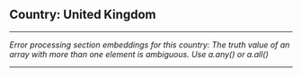 ## Country: United Kingdom

---

*Error processing section embeddings for this country: The truth value of an array with more than one element is ambiguous. Use a.any() or a.all()*

---
